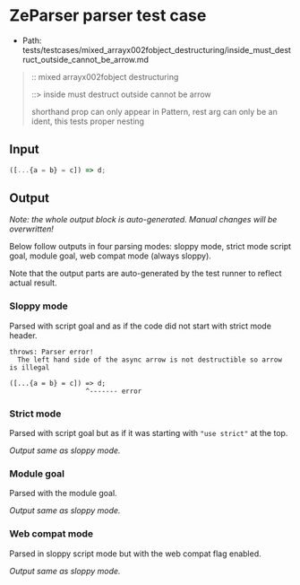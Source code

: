 # ZeParser parser test case

- Path: tests/testcases/mixed_arrayx002fobject_destructuring/inside_must_destruct_outside_cannot_be_arrow.md

> :: mixed arrayx002fobject destructuring
>
> ::> inside must destruct outside cannot be arrow
>
> shorthand prop can only appear in Pattern, rest arg can only be an ident, this tests proper nesting

## Input

`````js
([...{a = b} = c]) => d;
`````

## Output

_Note: the whole output block is auto-generated. Manual changes will be overwritten!_

Below follow outputs in four parsing modes: sloppy mode, strict mode script goal, module goal, web compat mode (always sloppy).

Note that the output parts are auto-generated by the test runner to reflect actual result.

### Sloppy mode

Parsed with script goal and as if the code did not start with strict mode header.

`````
throws: Parser error!
  The left hand side of the async arrow is not destructible so arrow is illegal

([...{a = b} = c]) => d;
                   ^------- error
`````

### Strict mode

Parsed with script goal but as if it was starting with `"use strict"` at the top.

_Output same as sloppy mode._

### Module goal

Parsed with the module goal.

_Output same as sloppy mode._

### Web compat mode

Parsed in sloppy script mode but with the web compat flag enabled.

_Output same as sloppy mode._
